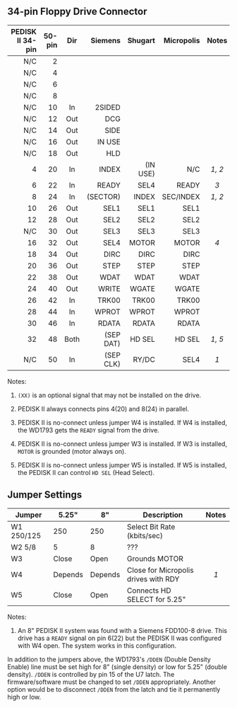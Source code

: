 34-pin Floppy Drive Connector
-----------------------------

| PEDISK II 34-pin | 50-pin |Dir  |Siemens   | Shugart | Micropolis | Notes |
|-----------------:|-------:|:---:|---------:|--------:|-----------:|:-----:|
| N/C              | 2      |     |          |         |            |       |
| N/C              | 4      |     |          |         |            |       |
| N/C              | 6      |     |          |         |            |       |
| N/C              | 8      |     |          |         |            |       |
| N/C              | 10     | In  | 2SIDED   |         |            |       |
| N/C              | 12     | Out | DCG      |         |            |       |
| N/C              | 14     | Out | SIDE     |         |            |       |
| N/C              | 16     | Out | IN USE   |         |            |       |
| N/C              | 18     | Out | HLD      |         |            |       |
| 4                | 20     | In  | INDEX    | (IN USE)| N/C        | *1, 2*|
| 6                | 22     | In  | READY    | SEL4    | READY      | *3*   |
| 8                | 24     | In  | (SECTOR) | INDEX   | SEC/INDEX  | *1, 2*|
| 10               | 26     | Out | SEL1     | SEL1    | SEL1       |       |
| 12               | 28     | Out | SEL2     | SEL2    | SEL2       |       |
| N/C              | 30     | Out | SEL3     | SEL3    | SEL3       |       |
| 16               | 32     | Out | SEL4     | MOTOR   | MOTOR      | *4*   |
| 18               | 34     | Out | DIRC     | DIRC    | DIRC       |       |
| 20               | 36     | Out | STEP     | STEP    | STEP       |       |
| 22               | 38     | Out | WDAT     | WDAT    | WDAT       |       |
| 24               | 40     | Out | WRITE    | WGATE   | WGATE      |       |
| 26               | 42     | In  | TRK00    | TRK00   | TRK00      |       |
| 28               | 44     | In  | WPROT    | WPROT   | WPROT      |       |
| 30               | 46     | In  | RDATA    | RDATA   | RDATA      |       |
| 32               | 48     | Both| (SEP DAT)| HD SEL  | HD SEL     | *1, 5*|
| N/C              | 50     | In  | (SEP CLK)| RY/DC   | SEL4       | *1*   |

Notes:

1. `(XX)` is an optional signal that may not be installed on the drive.

2. PEDISK II always connects pins 4(20) and 8(24) in parallel.

3. PEDISK II is no-connect unless jumper W4 is installed.  If W4 is installed,
   the WD1793 gets the `READY` signal from the drive.

4. PEDISK II is no-connect unless jumper W3 is installed.  If W3 is installed,
   `MOTOR` is grounded (motor always on).

5. PEDISK II is no-connect unless jumper W5 is installed.  If W5 is installed,
   the PEDISK II can control `HD SEL` (Head Select).


Jumper Settings
---------------

| Jumper     |5.25"  |8"     | Description                          | Notes |
|------------|-------|-------|--------------------------------------|:-----:|
| W1 250/125 |250    |250    | Select Bit Rate (kbits/sec)          |       |
| W2 5/8     |5      |8      | ???                                  |       |
| W3         |Close  |Open   | Grounds MOTOR                        |       |
| W4         |Depends|Depends| Close for Micropolis drives with RDY | *1*   |
| W5         |Close  |Open   | Connects HD SELECT for 5.25"         | &nbsp;|

Notes:

1. An 8" PEDISK II system was found with a Siemens FDD100-8 drive.  This drive
   has a `READY` signal on pin 6(22) but the PEDISK II was configured with W4
   open.  The system works in this configuration.

In addition to the jumpers above, the WD1793's `/DDEN` (Double Density Enable)
line must be set high for 8" (single density) or low for 5.25" (double
density).  `/DDEN` is controlled by pin 15 of the U7 latch.  The
firmware/software must be changed to set `/DDEN` appropriately.  Another option
would be to disconnect `/DDEN` from the latch and tie it permanently high
or low.

